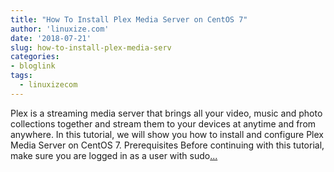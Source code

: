```yaml
---
title: "How To Install Plex Media Server on CentOS 7"
author: 'linuxize.com'
date: '2018-07-21'
slug: how-to-install-plex-media-serv
categories:
- bloglink
tags:
  - linuxizecom
---
```


Plex is a streaming media server that brings all your video, music and photo collections together and stream them to your devices at anytime and from anywhere. In this tutorial, we will show you how to install and configure Plex Media Server on CentOS 7. Prerequisites Before continuing with this tutorial, make sure you are logged in as a user with sudo[... <i class="fas fa-external-link-alt"></i>](https://linuxize.com/post/how-to-install-plex-media-server-on-centos-7/)


